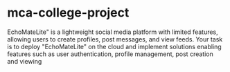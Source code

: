 # mca-college-project
EchoMateLite" is a lightweight social media platform with limited features, allowing users to create profiles, post messages, and view feeds. Your task is to deploy "EchoMateLite" on the cloud and implement solutions enabling features such as user authentication, profile management, post creation and viewing
